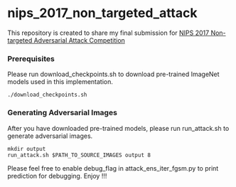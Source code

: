 # nips_2017_non_targeted_attack

This repository is created to share my final submission for
[NIPS 2017 Non-targeted Adversarial Attack Competition](https://www.kaggle.com/c/nips-2017-non-targeted-adversarial-attack)


### Prerequisites

Please run download_checkpoints.sh to download pre-trained ImageNet models used in this implementation.

```
./download_checkpoints.sh
```

### Generating Adversarial Images

After you have downloaded pre-trained models, please run run_attack.sh to generate adversarial images.

```
mkdir output
run_attack.sh $PATH_TO_SOURCE_IMAGES output 8
```

Please feel free to enable debug_flag in attack_ens_iter_fgsm.py to print prediction for debugging.
Enjoy !!!


